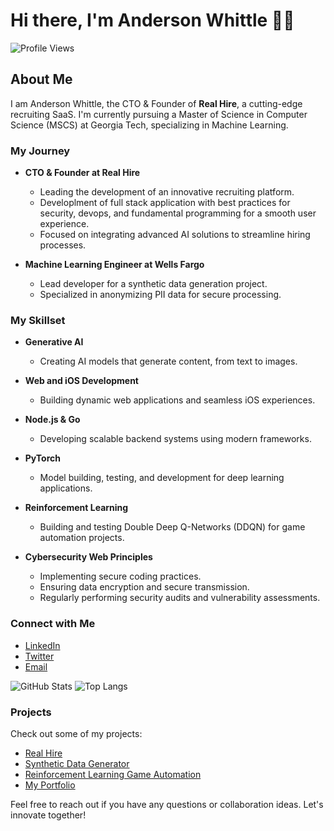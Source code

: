 # Hi there, I'm Anderson Whittle 👋🥸
![Profile Views](https://komarev.com/ghpvc/?username=your-github-username&color=blue)

## About Me

I am Anderson Whittle, the CTO & Founder of **Real Hire**, a cutting-edge recruiting SaaS. I'm currently pursuing a Master of Science in Computer Science (MSCS) at Georgia Tech, specializing in Machine Learning.

### My Journey

- **CTO & Founder at Real Hire**
  - Leading the development of an innovative recruiting platform.
  - Developlment of full stack application with best practices for security, devops, and fundamental programming for a smooth user experience.
  - Focused on integrating advanced AI solutions to streamline hiring processes.

- **Machine Learning Engineer at Wells Fargo**
  - Lead developer for a synthetic data generation project.
  - Specialized in anonymizing PII data for secure processing.

### My Skillset

- **Generative AI**
  - Creating AI models that generate content, from text to images.
  
- **Web and iOS Development**
  - Building dynamic web applications and seamless iOS experiences.

- **Node.js & Go**
  - Developing scalable backend systems using modern frameworks.

- **PyTorch**
  - Model building, testing, and development for deep learning applications.

- **Reinforcement Learning**
  - Building and testing Double Deep Q-Networks (DDQN) for game automation projects.

- **Cybersecurity Web Principles**
  - Implementing secure coding practices.
  - Ensuring data encryption and secure transmission.
  - Regularly performing security audits and vulnerability assessments.

### Connect with Me

- [LinkedIn](https://www.linkedin.com/in/anderson-whittle)
- [Twitter](https://twitter.com/anderson_whittle)
- [Email](mailto:anderson.whittle@example.com)

![GitHub Stats](https://github-readme-stats.vercel.app/api?username=awhittle6&show_icons=true)
![Top Langs](https://github-readme-stats.vercel.app/api/top-langs/?username=awhittle6&layout=compact)

### Projects

Check out some of my projects:

- [Real Hire](https://github.com/real-hire)
- [Synthetic Data Generator](https://github.com/your-github-username/synthetic-data-generator)
- [Reinforcement Learning Game Automation](https://github.com/your-github-username/game-automation)
- [My Portfolio](https://github.com/your-github-username/portfolio)

Feel free to reach out if you have any questions or collaboration ideas. Let's innovate together!

